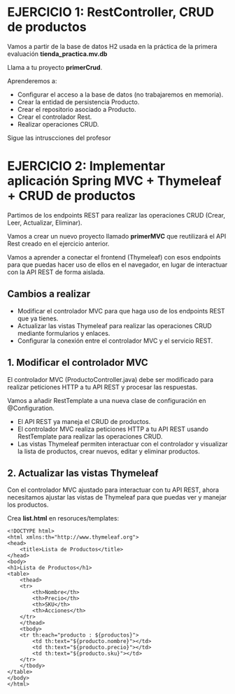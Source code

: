 # EJERCICIO 1: RestController, CRUD de productos

Vamos a partir de la base de datos H2 usada en la práctica de la primera evaluación **tienda_practica.mv.db**

Llama a tu proyecto **primerCrud**.

Aprenderemos a:
- Configurar el acceso a la base de datos (no trabajaremos en memoria).
- Crear la entidad de persistencia Producto.
- Crear el repositorio asociado a Producto.
- Crear el controlador Rest.
- Realizar operaciones CRUD.

Sigue las intruscciones del profesor

# EJERCICIO 2: Implementar aplicación Spring MVC + Thymeleaf + CRUD de productos

Partimos de los endpoints REST para realizar las operaciones CRUD (Crear, Leer, Actualizar, Eliminar).

Vamos a crear un nuevo proyecto llamado **primerMVC** que reutilizará el API Rest creado en el ejercicio anterior.

Vamos a aprender a conectar el frontend (Thymeleaf) con esos endpoints para que puedas hacer uso de ellos en el navegador, en lugar de interactuar con la API REST de forma aislada.

## Cambios a realizar

- Modificar el controlador MVC para que haga uso de los endpoints REST que ya tienes.
- Actualizar las vistas Thymeleaf para realizar las operaciones CRUD mediante formularios y enlaces.
- Configurar la conexión entre el controlador MVC y el servicio REST.


## 1. Modificar el controlador MVC

El controlador MVC (ProductoController.java) debe ser modificado para realizar peticiones HTTP a tu API REST y procesar las respuestas. 

Vamos a añadir RestTemplate a una nueva clase de configuración en @Configuration.

- El API REST ya maneja el CRUD de productos.
- El controlador MVC realiza peticiones HTTP a tu API REST usando RestTemplate para realizar las operaciones CRUD.
- Las vistas Thymeleaf permiten interactuar con el controlador y visualizar la lista de productos, crear nuevos, editar y eliminar productos.

## 2. Actualizar las vistas Thymeleaf
Con el controlador MVC ajustado para interactuar con tu API REST, ahora necesitamos ajustar las vistas de Thymeleaf para que puedas ver y manejar los productos.

Crea **list.html** en resoruces/templates:

```
<!DOCTYPE html>
<html xmlns:th="http://www.thymeleaf.org">
<head>
    <title>Lista de Productos</title>
</head>
<body>
<h1>Lista de Productos</h1>
<table>
    <thead>
    <tr>
        <th>Nombre</th>
        <th>Precio</th>
        <th>SKU</th>
        <th>Acciones</th>
    </tr>
    </thead>
    <tbody>
    <tr th:each="producto : ${productos}">
        <td th:text="${producto.nombre}"></td>
        <td th:text="${producto.precio}"></td>
        <td th:text="${producto.sku}"></td>
    </tr>
    </tbody>
</table>
</body>
</html>
```
